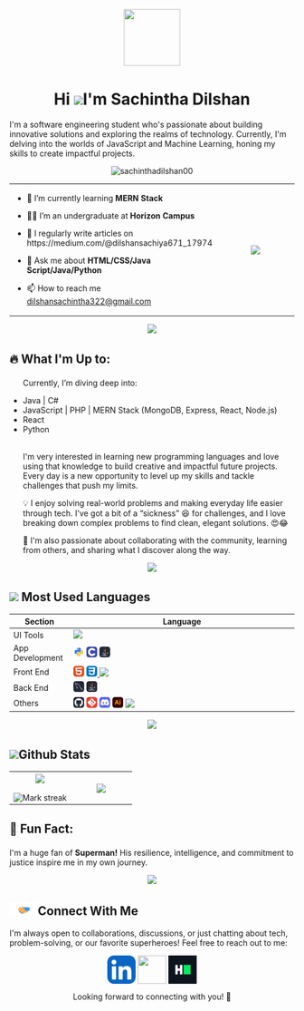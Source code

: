 
<!--- Top section(start) -->
<p align="center"> <img src="https://raw.githubusercontent.com/7oSkaaa/7oSkaaa/main/Images/about_me.gif" width="100" height="100" /> </p>
<h1 align="center">Hi <img src="https://github.com/abdoachhoubi/abdoachhoubi/blob/main/gifs/Hi.gif" width="30">I'm Sachintha Dilshan</h1>
<p>I'm a software engineering student who's passionate about building innovative solutions and exploring the realms of technology. Currently, I'm delving into the worlds of JavaScript and Machine Learning, honing my skills to create impactful projects.</p>
<!--- Top section(end) -->

<!--- Profile View section(start) -->
<p align="center"><img src="https://komarev.com/ghpvc/?username=sachinthadilshan00&label=Profile%20views&color=0e75b6&style=flat" alt="sachinthadilshan00" /> </p>
<!--- Profile View section(end) -->

<!--- First Table section(start) -->
<table align="center">
<tbody>
  <tr border="none">
    <td width="50%" align="left">
    <ul dir="auto">
    <li> <p dir="auto">🌱 I’m currently learning <strong>MERN Stack</strong></p> </li>
    <li> <p dir="auto">🧑‍🎓 I’m an undergraduate at <strong>Horizon Campus</strong></p> </li>
    <li> <p dir="auto">📝 I regularly write articles on https://medium.com/@dilshansachiya671_17974</p> </li>
    <li> <p dir="auto">💬 Ask me about <strong>HTML/CSS/Java Script/Java/Python</strong></p> </li>
    <li> <p dir="auto">📫 How to reach me <a href="mailto:dilshansachintha322@gmail.com">dilshansachintha322@gmail.com</p> </li>
    </td>
    <td width="50%" align="center">
    <img align="center" src="https://github.com/7oSkaaa/7oSkaaa/blob/main/Images/Right_Side.gif?raw=true" width = 300px>
    </td>
  </tr>
</tbody>
</table>
<!--- First Table section(end) -->

<!--- Horizontal line(start) -->
<p  align="center">
<img src="https://user-images.githubusercontent.com/73097560/115834477-dbab4500-a447-11eb-908a-139a6edaec5c.gif">             
<br>
<!--- Horizontal line(End) -->  
  
<!--- What i'm up to(end) -->
## <p>🔥 What I'm Up to:</p>
<ul dir="auto">
<p dir="auto">Currently, I’m diving deep into:</p>
<li>Java | C#</li>
<li>JavaScript | PHP | MERN Stack (MongoDB, Express, React, Node.js)</li>
<li>React</li>
<li>Python</li><br>
<p dir="auto">I'm very interested in learning new programming languages and love using that knowledge to build creative and impactful future projects. Every day is a new opportunity to level up my skills and tackle challenges that push my limits.</p></li>
<p dir="auto">💡 I enjoy solving real-world problems and making everyday life easier through tech. I’ve got a bit of a “sickness” 😆 for challenges, and I love breaking down complex problems to find clean, elegant solutions. 😍😂</p>
<p dir = "auto">👥 I'm also passionate about collaborating with the community, learning from others, and sharing what I discover along the way.</p>
</ul>
<!--- What i'm up to(end) -->

<!--- Horizontal line(start) -->
<p  align="center">
<img src="https://user-images.githubusercontent.com/73097560/115834477-dbab4500-a447-11eb-908a-139a6edaec5c.gif">             
<br>
<!--- Horizontal line(End) -->  


<!--- Languages Section(start) -->  
## <img src="https://media2.giphy.com/media/QssGEmpkyEOhBCb7e1/giphy.gif?cid=ecf05e47a0n3gi1bfqntqmob8g9aid1oyj2wr3ds3mg700bl&rid=giphy.gif" width ="25"><b> Most Used Languages</b>
<div align="left" dir="auto">
<table>
<thead>
<tr>
<th>Section</th>
<th>Language</th>
</tr>
</thead>
<tbody>
<tr>
<td>UI Tools</td>
<td><a href="https://www.adobe.com/products/photoshop.html" target="_blank"><img src="https://github.com/Scar1109/skill-icons/blob/main/icons/Photoshop.svg" style="width:5%;"></a></td>
</tr>
<tr>
<td>App Development</td>
<td>
  <a href="https://www.python.org/downloads/" target="_blank"><img src="https://github.com/SachinthaDilshan00/Skill-Icon/blob/main/Icons/python.png" 
  style="width:5%;"></a>
  <a href="https://www.codeblocks.org/downloads/" target="_blank"><img src="https://github.com/SachinthaDilshan00/Skill-Icon/blob/main/Icons/C.svg"     
  style="width:5%;"></a>
  <a href="https://www.oracle.com/java/technologies/downloads/" target="_blank"><img src="https://github.com/SachinthaDilshan00/Skill-Icon/blob/main/Icons/Java-Dark.svg"     
  style="width:5%;"></a>
  
</td>
</tr>
<tr>
<td>Front End</td>
<td>
<a href="https://en.wikipedia.org/wiki/HTML" target="_blank"><img src="https://github.com/SachinthaDilshan00/Skill-Icon/blob/main/Icons/HTML.svg" style="width:5%;"></a>
<a href="https://en.wikipedia.org/wiki/CSS" target="_blank"><img src="https://github.com/SachinthaDilshan00/Skill-Icon/blob/main/Icons/CSS.svg" style="width:5%;">
<a href="https://en.wikipedia.org/wiki/JavaScript"><img src = "https://github.com/sachilz/Skill-Icon/blob/main/Icons/JavaScript.svg"></a>
</td>
</tr>
<tr>
<td>Back End</td>
<td>
  <a href="https://www.mysql.com/" target="_blank"><img src="https://github.com/SachinthaDilshan00/Skill-Icon/blob/main/Icons/MySQL-Dark.svg" 
  style="width:5%;"></a>
  <a href="https://www.oracle.com/java/technologies/downloads/" target="_blank"><img src="https://github.com/SachinthaDilshan00/Skill-Icon/blob/main/Icons/Java-Dark.svg"     
  style="width:5%;"></a>
</td>
</tr>
<tr>
<td>Others</td>
<td>
  <img src="https://github.com/SachinthaDilshan00/Skill-Icon/blob/main/Icons/Github-Dark.svg" style="width:5%;">
  <img src="https://github.com/SachinthaDilshan00/Skill-Icon/blob/main/Icons/Git.svg" style="width:5%;">
  <img src="https://github.com/SachinthaDilshan00/Skill-Icon/blob/main/Icons/Discord.svg" style="width:5%;">
  <img src="https://github.com/SachinthaDilshan00/Skill-Icon/blob/main/Icons/Illustrator.svg" style="width:5%;">
  <img src="https://raw.githubusercontent.com/rahuldkjain/github-profile-readme-generator/master/src/images/icons/Social/stack-overflow.svg" style="width:5%;">
</td>
</tr>
</tbody>
</table>
</div>
<!--- Horizontal line(start) -->
<p  align="center">
<img src="https://user-images.githubusercontent.com/73097560/115834477-dbab4500-a447-11eb-908a-139a6edaec5c.gif">             
<br>
<!--- Horizontal line(End) -->

<!--- stats (start) -->
## <img src="https://media.giphy.com/media/iY8CRBdQXODJSCERIr/giphy.gif" width="35">Github Stats
<p align="center">
<table align="center">
<tr border="none">
<td width="50%" align="center">
  
  <img  align="center"  src="https://github-readme-stats.vercel.app/api?username=SachinthaDilshan00&theme=midnight-purple&show_icons=true&count_private=true" />
  <br></br>
  <img  title="🔥 Get streak stats for your profile at git.io/streak-stats" alt="Mark streak" src="https://github-readme-streak-stats.herokuapp.com/?user=SachinthaDilshan00&theme=midnight-purple&hide_border=false" /> 
</td>

<td width="50%" align="center">
  <img  align="center"  src="https://github-readme-stats.anuraghazra1.vercel.app/api/top-langs/?username=SachinthaDilshan00&theme=midnight-purple&hide_border=false&no-bg=true&no-frame=true&langs_count=10"/>
</td>
</tr>
</table>
<!--- stats (end) -->

## <p>🦇 Fun Fact:</p>
<p>I'm a huge fan of <strong>Superman!</strong> His resilience, intelligence, and commitment to justice inspire me in my own journey.</p>

<!--- Horizontal line(start) -->
<p  align="center">
<img src="https://user-images.githubusercontent.com/73097560/115834477-dbab4500-a447-11eb-908a-139a6edaec5c.gif">             
<br>
<!--- Horizontal line(End) -->

<!--- Connection section(start) -->
## <img src="https://github.com/0xAbdulKhalid/0xAbdulKhalid/raw/main/assets/mdImages/handshake.gif" width=50px>Connect With Me
<p>I'm always open to collaborations, discussions, or just chatting about tech, problem-solving, or our favorite superheroes! Feel free to reach out to me:</p>
<p align="center" dir="auto">
<a href="https://www.linkedin.com/in/sachintha-dilshan-472a36309/" rel="nofollow"><img align="center" src="https://github.com/tandpfun/skill-icons/raw/main/icons/LinkedIn.svg" height="50" width="50" style="max-width: 100%;"></a>
<a href="https://stackoverflow.com/users/25270253/sachintha-dilshan?tab=profile" rel="nofollow"><img align="center" src="https://raw.githubusercontent.com/rahuldkjain/github-profile-readme-generator/master/src/images/icons/Social/stack-overflow.svg" height="50" width="50" style="max-width: 100%;"></a>
<a href="https://www.hackerrank.com/profile/dilshansachiya61" rel="nofollow"><img align="center" src="https://github.com/SachinthaDilshan00/Skill-Icon/blob/main/Icons/hackerrank.svg" height="50" width="50" style="max-width: 100%;"></a>
</p>
<p align="center">Looking forward to connecting with you! 🚀</p>

